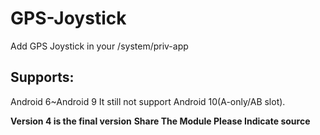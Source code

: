 # GPS-Joystick
Add GPS Joystick in your /system/priv-app

## Supports:
Android 6~Android 9
It still not support Android 10(A-only/AB slot).

**Version 4 is the final version**
**Share The Module Please Indicate source**
